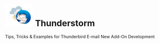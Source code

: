 # ![Thunderstorm icon](rep-resources/images/thunderstorm.png) Thunderstorm

Tips, Tricks &amp; Examples for Thunderbird E-mail New Add-On Development
